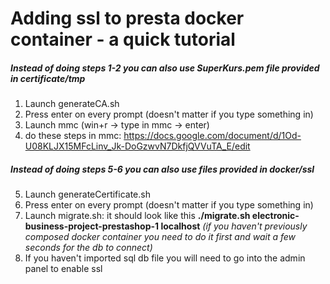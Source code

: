 # Adding ssl to presta docker container - a quick tutorial
##### Instead of doing steps 1-2 you can also use SuperKurs.pem file provided in certificate/tmp
1. Launch generateCA.sh
2. Press enter on every prompt (doesn't matter if you type something in)
3. Launch mmc (win+r -> type in mmc -> enter)
4. do these steps in mmc: https://docs.google.com/document/d/1Od-U08KLJX15MFcLinv_Jk-DoGzwvN7DkfjQVVuTA_E/edit
##### Instead of doing steps 5-6 you can also use files provided in docker/ssl 
5. Launch generateCertificate.sh
6. Press enter on every prompt (doesn't matter if you type something in)
7. Launch migrate.sh: it should look like this **./migrate.sh electronic-business-project-prestashop-1 localhost**  _(if you haven't previously composed docker container you need to do it first and wait a few seconds for the db to connect)_
8. If you haven't imported sql db file you will need to go into the admin panel to enable ssl
